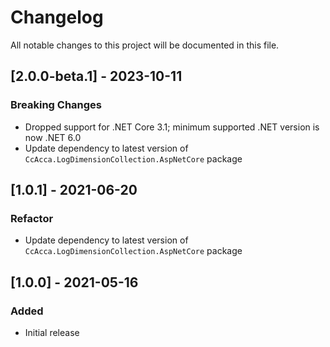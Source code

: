 # Changelog

All notable changes to this project will be documented in this file.

## [2.0.0-beta.1] - 2023-10-11

### Breaking Changes

- Dropped support for .NET Core 3.1; minimum supported .NET version is now .NET 6.0
- Update dependency to latest version of `CcAcca.LogDimensionCollection.AspNetCore` package

## [1.0.1] - 2021-06-20

### Refactor

- Update dependency to latest version of `CcAcca.LogDimensionCollection.AspNetCore` package

## [1.0.0] - 2021-05-16

### Added

- Initial release
